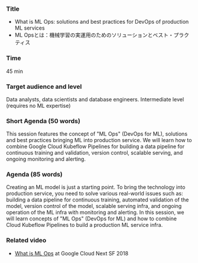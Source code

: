 ### Title

- What is ML Ops: solutions and best practices for DevOps of production ML services 
- ML Opsとは：機械学習の実運用のためのソリューションとベスト・プラクティス

### Time

45 min

### Target audience and level

Data analysts, data scientists and database engineers. Intermediate level (requires no ML expertise)

### Short Agenda (50 words)
This session features the concept of "ML Ops" (DevOps for ML), solutions and best practices bringing ML into production service. We will learn how to combine Google Cloud Kubeflow Pipelines for building a data pipeline for continuous training and validation, version control, scalable serving, and ongoing monitoring and alerting.

### Agenda (85 words)

Creating an ML model is just a starting point. To bring the technology into production service, you need to solve various real-world issues such as: building a data pipeline for continuous training, automated validation of the model, version control of the model, scalable serving infra, and ongoing operation of the ML infra with monitoring and alerting. In this session, we will learn concepts of "ML Ops" (DevOps for ML) and how to combine Cloud Kubeflow Pipelines to build a production ML service infra.

### Related video

- [What is ML Ops](https://www.youtube.com/watch?v=_jnhXzY1HCw) at Google Cloud Next SF 2018
